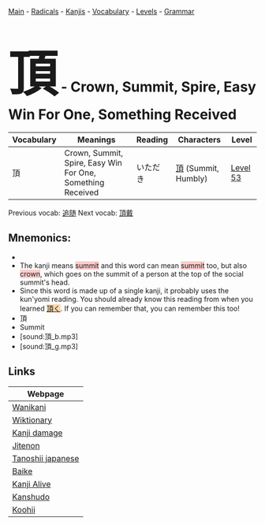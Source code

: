 <style> bigfont {font-size: 100px}</style>
[Main](../README.md) -
[Radicals](../radicals.md) -
[Kanjis](../kanjis.md) -
[Vocabulary](../vocabulary.md) -
[Levels](../levels.md) -
[Grammar](../grammar.md)
# <bigfont> 頂</bigfont> - Crown, Summit, Spire, Easy Win For One, Something Received 

| Vocabulary | Meanings | Reading | Characters | Level |
| --- | --- | --- | --- | --- |
| 頂 | Crown, Summit, Spire, Easy Win For One, Something Received | いただき |  [頂](../kanjis/頂.md) (Summit, Humbly) | [Level 53](../levels/wk_level53.md) |

Previous vocab: [追随](追随.md) Next vocab: [頂戴](頂戴.md) 

## Mnemonics:

* 
* The kanji means <span style="background-color:#ffcccb"> summit</span> and this word can mean <span style="background-color:#ffcccb"> summit</span> too, but also <span style="background-color:#ffcccb"> crown</span>, which goes on the summit of a person at the top of the social summit's head.
* Since this word is made up of a single kanji, it probably uses the kun'yomi reading. You should already know this reading from when you learned <span style="background-color:#fed8b1"> [頂く](https://jisho.org/search/頂く)</span>. If you can remember that, you can remember this too!
* 頂
* Summit
* [sound:頂_b.mp3]
* [sound:頂_g.mp3]


## Links 

| Webpage |
| --- |
| [Wanikani          ](https://www.wanikani.com/kanji/頂) |
| [Wiktionary        ](https://en.wiktionary.org/wiki/頂) |
| [Kanji damage      ](http://www.kanjidamage.com/kanji/search?utf8=✓&q=頂) |
| [Jitenon           ](https://jitenon.com/kanji/頂) |
| [Tanoshii japanese ](https://www.tanoshiijapanese.com/dictionary/kanji.cfm?k=頂) |
| [Baike             ](https://baike.baidu.com/item/頂) |
| [Kanji Alive       ](https://app.kanjialive.com/頂) |
| [Kanshudo          ](https://www.kanshudo.com/searchmn?q=頂) |
| [Koohii            ](https://kanji.koohii.com/study/kanji/頂) |
